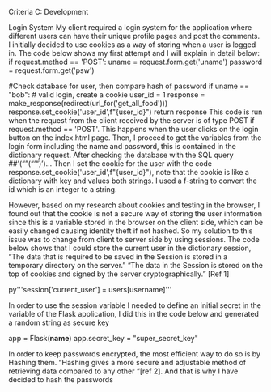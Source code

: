 Criteria C: Development

Login System
My client required a login system for the application where different users can have their unique profile pages and post the comments. I initially decided to use cookies as a way of storing when a user is logged in. The code below shows my first attempt and I will explain in detail below:
if request.method == 'POST':
   uname = request.form.get('uname')
   password = request.form.get('psw')

   #Check database for user, then compare hash of password
   if uname == "bob":
       # valid login, create a cookie
       user_id = 1
       response = make_response(redirect(url_for('get_all_food')))
       response.set_cookie('user_id',f"{user_id}")
       return response
This code is run when the request from the client received by the server is of type POST if request.method == 'POST'. This happens when the user clicks on the login button on the index.html page. Then, I proceed to get the variables from the login form including the name and password, this is contained in the dictionary request. After checking the database with the SQL query ##’(“”(“‘“)’)... Then I set the cookie for the user with the code response.set_cookie('user_id',f"{user_id}"), note that the cookie is like a dictionary with key and values both strings. I used a f-string to convert the id which is an integer to a string.

However, based on my research about cookies and testing in the browser, I found out that the cookie is not a secure way of storing the user information since this is a variable stored in the browser on the client side, which can be easily changed causing identity theft if not hashed. So my solution to this issue was to change from client to server side by using sessions.  The code below shows that I could store the current user in the dictionary session, “The data that is required to be saved in the Session is stored in a temporary directory on the server.” “The data in the Session is stored on the top of cookies and signed by the server cryptographically.” [Ref 1]


py'''session['current_user'] = users[username]'''

In order to use the session variable I needed to define an initial secret in the variable of the Flask application, I did this in the code below and generated a random string as secure key 

app = Flask(__name__)
app.secret_key = "super_secret_key"


In order to keep passwords encrypted, the most efficient way to do so is by Hashing them. “Hashing gives a more secure and adjustable method of retrieving data compared to any other “[ref 2]. And that is why I have decided to hash the passwords 
